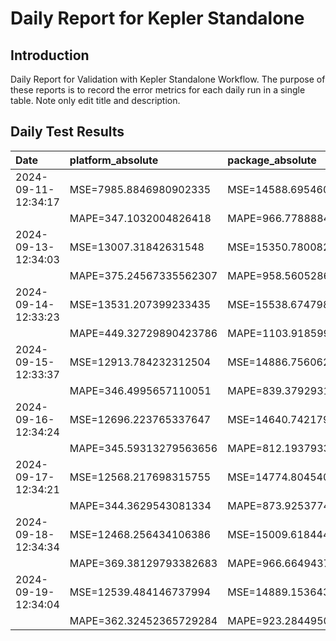 # Daily Report for Kepler Standalone

## Introduction
Daily Report for Validation with Kepler Standalone Workflow. The purpose of these reports is to record the error metrics for each daily run in a single table. Note only edit title and description.

## Daily Test Results
| Date                | platform_absolute       | package_absolute        | platform_dynamic        | package_dynamic         | platform_idle           | package_idle            |
|:--------------------|:------------------------|:------------------------|:------------------------|:------------------------|:------------------------|:------------------------|
| 2024-09-11-12:34:17 | MSE=7985.8846980902335  | MSE=14588.69546039203   | MSE=941.0543141414697   | MSE=819.3169992632772   | MSE=3741.2287079729635  | MSE=20513.137405960762  |
|                     | MAPE=347.1032004826418  | MAPE=966.77888848175    | MAPE=672.1946205514441  | MAPE=363.94554107285035 | MAPE=2390.8266663438835 | MAPE=24623.381946600057 |
| 2024-09-13-12:34:03 | MSE=13007.31842631548   | MSE=15350.780082348127  | MSE=3255.9238909315827  | MSE=600.3259997364027   | MSE=3724.4417296560246  | MSE=20521.76794736475   |
|                     | MAPE=375.24567335562307 | MAPE=958.5605286469754  | MAPE=1429.6126407461052 | MAPE=490.48345381284844 | MAPE=2269.585418008504  | MAPE=26030.358954139167 |
| 2024-09-14-12:33:23 | MSE=13531.207399233435  | MSE=15538.674798294705  | MSE=3413.5797421945563  | MSE=592.0466196543595   | MSE=3752.6725975018776  | MSE=20555.840835427418  |
|                     | MAPE=449.32729890423786 | MAPE=1103.9185997310337 | MAPE=inf                | MAPE=inf                | MAPE=2484.257828773947  | MAPE=33107.017507189434 |
| 2024-09-15-12:33:37 | MSE=12913.784232312504  | MSE=14886.756062554537  | MSE=3297.9823562021847  | MSE=677.8814390295638   | MSE=3704.823841759644   | MSE=20517.379791701944  |
|                     | MAPE=346.4995657110051  | MAPE=839.3792931613054  | MAPE=1247.174071254456  | MAPE=197.55640972814453 | MAPE=2137.842721545242  | MAPE=25431.02800825856  |
| 2024-09-16-12:34:24 | MSE=12696.223765337647  | MSE=14640.742179924711  | MSE=3228.6238863188482  | MSE=743.5922430463361   | MSE=3645.0607522263444  | MSE=20489.77987978462   |
|                     | MAPE=345.59313279563656 | MAPE=812.1937933442543  | MAPE=635.7253166166561  | MAPE=225.88527983535607 | MAPE=1845.936058435452  | MAPE=22120.539333861292 |
| 2024-09-17-12:34:21 | MSE=12568.217698315755  | MSE=14774.80454080479   | MSE=3078.218715331699   | MSE=730.4726154829373   | MSE=3665.9999519132066  | MSE=20514.76503964703   |
|                     | MAPE=344.3629543081334  | MAPE=873.9253774050474  | MAPE=540.6036387406683  | MAPE=111.41669433829587 | MAPE=1961.2113134422368 | MAPE=25472.733359582733 |
| 2024-09-18-12:34:34 | MSE=12468.256434106386  | MSE=15009.61844408717   | MSE=2930.6918098301817  | MSE=690.1495873407986   | MSE=3746.2709503613596  | MSE=20555.042948737228  |
|                     | MAPE=369.38129793382683 | MAPE=966.6649437981267  | MAPE=323.6056192554566  | MAPE=110.24301615045256 | MAPE=2429.011687348065  | MAPE=32778.46762936253  |
| 2024-09-19-12:34:04 | MSE=12539.484146737994  | MSE=14889.153643003187  | MSE=2981.7165287231583  | MSE=710.8537714130252   | MSE=3752.4708013364543  | MSE=20552.51295341985   |
|                     | MAPE=362.32452365729284 | MAPE=923.2844950897526  | MAPE=402.45915734239617 | MAPE=413.5799706272378  | MAPE=2482.063061925886  | MAPE=32272.435024643084 |